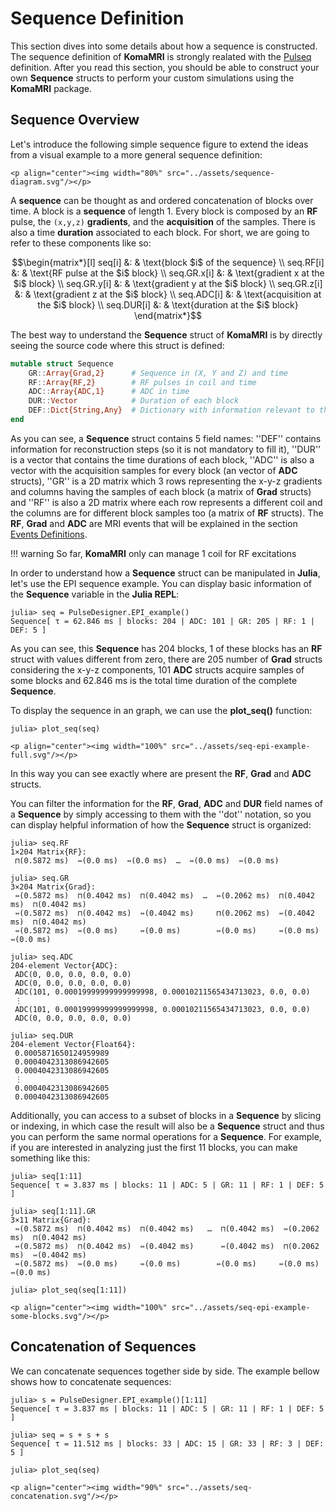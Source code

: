 # Sequence Definition

This section dives into some details about how a sequence is constructed. The sequence definition of **KomaMRI** is strongly realated with the [Pulseq](https://pulseq.github.io/index.html) definition. After you read this section, you should be able to construct your own **Sequence** structs to perform your custom simulations using the **KomaMRI** package.

## Sequence Overview

Let's introduce the following simple sequence figure to extend the ideas from a visual example to a more general sequence definition:

```@raw html
<p align="center"><img width="80%" src="../assets/sequence-diagram.svg"/></p>
```

A **sequence** can be thought as and ordered concatenation of blocks over time. A block is a **sequence** of length 1. Every block is composed by an **RF** pulse, the ``(x,y,z)`` **gradients**,  and the **acquisition** of the samples. There is also a time **duration** associated to each block. For short, we are going to refer to these components like so:

```math
\begin{matrix*}[l]
seq[i]      &: & \text{block $i$ of the sequence} \\
seq.RF[i]   &: & \text{RF pulse at the $i$ block} \\
seq.GR.x[i] &: & \text{gradient x at the $i$ block} \\
seq.GR.y[i] &: & \text{gradient y at the $i$ block} \\
seq.GR.z[i] &: & \text{gradient z at the $i$ block} \\
seq.ADC[i]  &: & \text{acquisition at the $i$ block} \\
seq.DUR[i]  &: & \text{duration at the $i$ block}
\end{matrix*}
```

The best way to understand the **Sequence** struct of **KomaMRI** is by directly seeing the source code where this struct is defined:
```julia
mutable struct Sequence
    GR::Array{Grad,2}      # Sequence in (X, Y and Z) and time
    RF::Array{RF,2}        # RF pulses in coil and time
    ADC::Array{ADC,1}      # ADC in time
    DUR::Vector            # Duration of each block
    DEF::Dict{String,Any}  # Dictionary with information relevant to the reconstructor
end
```

As you can see, a **Sequence** struct contains 5 field names: ''DEF'' contains information for reconstruction steps (so it is not mandatory to fill it), ''DUR'' is a vector that contains the time durations of each block, ''ADC'' is also a vector with the acquisition samples for every block (an vector of **ADC** structs), ''GR'' is a 2D matrix which 3 rows representing the x-y-z gradients and columns having the samples of each block (a matrix of **Grad** structs) and ''RF'' is also a 2D matrix where each row represents a different coil and the columns are for different block samples too (a matrix of **RF** structs). The **RF**, **Grad** and **ADC** are MRI events that will be explained in the section [Events Definitions](events.md).

!!! warning
    So far, **KomaMRI** only can manage 1 coil for RF excitations

In order to understand how a **Sequence** struct can be manipulated in **Julia**, let's use the EPI sequence example. You can display basic information of the **Sequence** variable in the **Julia REPL**:
```julia-repl
julia> seq = PulseDesigner.EPI_example()
Sequence[ τ = 62.846 ms | blocks: 204 | ADC: 101 | GR: 205 | RF: 1 | DEF: 5 ]
```

As you can see, this **Sequence** has 204 blocks, 1 of these blocks has an **RF** struct with values different from zero, there are 205 number of **Grad** structs considering the x-y-z components, 101 **ADC** structs acquire samples of some blocks and 62.846 ms is the total time duration of the complete **Sequence**.

To display the sequence in an graph, we can use the **plot\_seq()** function:
```julia-repl
julia> plot_seq(seq)
```
```@raw html
<p align="center"><img width="100%" src="../assets/seq-epi-example-full.svg"/></p>
```

In this way you can see exactly where are present the **RF**, **Grad** and **ADC** structs.

You can filter the information for the **RF**, **Grad**, **ADC** and **DUR** field names of a **Sequence** by simply accessing to them with the ''dot'' notation, so you can display helpful information of how the **Sequence** struct is organized:
```julia-repl
julia> seq.RF
1×204 Matrix{RF}:
 ⊓(0.5872 ms)  ⇿(0.0 ms)  ⇿(0.0 ms)  …  ⇿(0.0 ms)  ⇿(0.0 ms)   

julia> seq.GR
3×204 Matrix{Grad}:
 ⇿(0.5872 ms)  ⊓(0.4042 ms)  ⊓(0.4042 ms)  …  ⇿(0.2062 ms)  ⊓(0.4042 ms)  ⊓(0.4042 ms)
 ⇿(0.5872 ms)  ⊓(0.4042 ms)  ⇿(0.4042 ms)     ⊓(0.2062 ms)  ⇿(0.4042 ms)  ⊓(0.4042 ms)
 ⇿(0.5872 ms)  ⇿(0.0 ms)     ⇿(0.0 ms)        ⇿(0.0 ms)     ⇿(0.0 ms)     ⇿(0.0 ms)

julia> seq.ADC
204-element Vector{ADC}:
 ADC(0, 0.0, 0.0, 0.0, 0.0)
 ADC(0, 0.0, 0.0, 0.0, 0.0)
 ADC(101, 0.00019999999999999998, 0.00010211565434713023, 0.0, 0.0)
 ⋮
 ADC(101, 0.00019999999999999998, 0.00010211565434713023, 0.0, 0.0)
 ADC(0, 0.0, 0.0, 0.0, 0.0)

julia> seq.DUR
204-element Vector{Float64}:
 0.0005871650124959989
 0.0004042313086942605
 0.0004042313086942605
 ⋮
 0.0004042313086942605
 0.0004042313086942605
```

Additionally, you can access to a subset of blocks in a **Sequence** by slicing or indexing, in which case the result will also be a **Sequence** struct and thus you can perform the same normal operations for a **Sequence**. For example, if you are interested in analyzing just the first 11 blocks, you can make something like this:
```julia-repl
julia> seq[1:11]
Sequence[ τ = 3.837 ms | blocks: 11 | ADC: 5 | GR: 11 | RF: 1 | DEF: 5 ]

julia> seq[1:11].GR
3×11 Matrix{Grad}:
 ⇿(0.5872 ms)  ⊓(0.4042 ms)  ⊓(0.4042 ms)   …  ⊓(0.4042 ms)  ⇿(0.2062 ms)  ⊓(0.4042 ms)
 ⇿(0.5872 ms)  ⊓(0.4042 ms)  ⇿(0.4042 ms)      ⇿(0.4042 ms)  ⊓(0.2062 ms)  ⇿(0.4042 ms)
 ⇿(0.5872 ms)  ⇿(0.0 ms)     ⇿(0.0 ms)        ⇿(0.0 ms)     ⇿(0.0 ms)     ⇿(0.0 ms)

julia> plot_seq(seq[1:11])
```
```@raw html
<p align="center"><img width="100%" src="../assets/seq-epi-example-some-blocks.svg"/></p>
```

## Concatenation of Sequences 

We can concatenate sequences together side by side. The example bellow shows how to concatenate sequences:
```julia-repl
julia> s = PulseDesigner.EPI_example()[1:11]
Sequence[ τ = 3.837 ms | blocks: 11 | ADC: 5 | GR: 11 | RF: 1 | DEF: 5 ]

julia> seq = s + s + s
Sequence[ τ = 11.512 ms | blocks: 33 | ADC: 15 | GR: 33 | RF: 3 | DEF: 5 ]

julia> plot_seq(seq)
```
```@raw html
<p align="center"><img width="90%" src="../assets/seq-concatenation.svg"/></p>
```